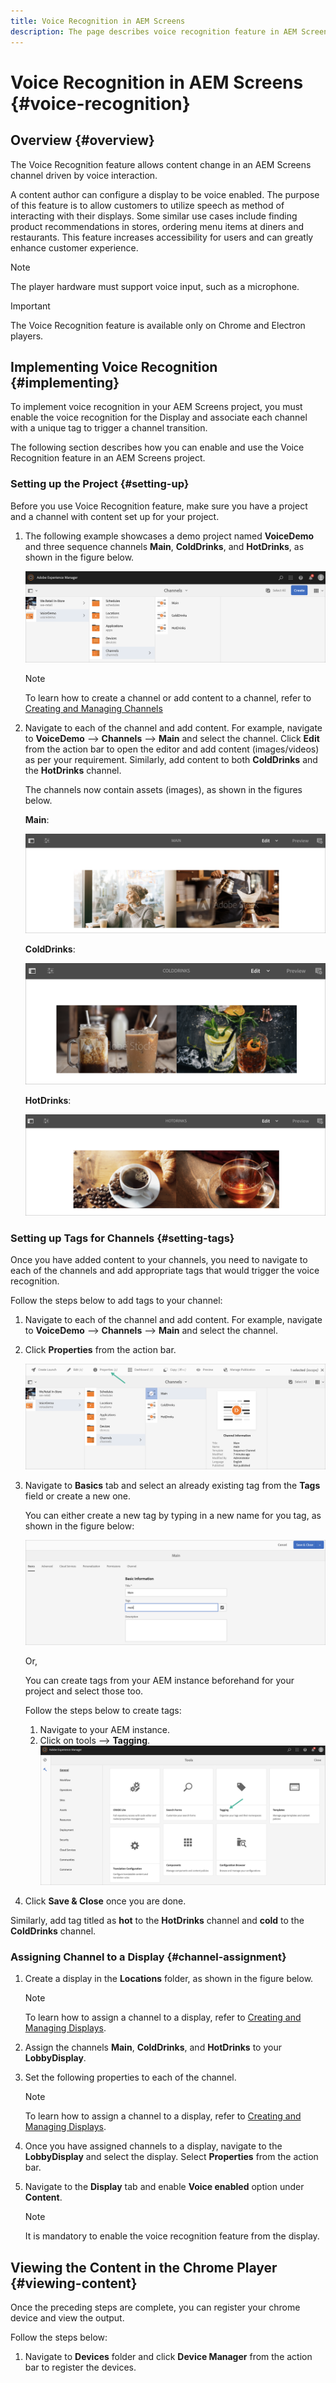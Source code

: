 ```yaml
---
title: Voice Recognition in AEM Screens
description: The page describes voice recognition feature in AEM Screens.
---
```


# Voice Recognition in AEM Screens {#voice-recognition}

## Overview {#overview}

The Voice Recognition feature allows content change in an AEM Screens channel driven by voice interaction.

A content author can configure a display to be voice enabled. The purpose of this feature is to allow customers to utilize speech as method of interacting with their displays. Some similar use cases include finding product recommendations in stores, ordering menu items at diners and restaurants. This feature increases accessibility for users and can greatly enhance customer experience. 


>[!NOTE]
>The player hardware must support voice input, such as a microphone.

>[!IMPORTANT]
> The Voice Recognition feature is available only on Chrome and Electron players.

## Implementing Voice Recognition {#implementing}


To implement voice recognition in your AEM Screens project, you must enable the voice recognition for the Display and associate each channel with a unique tag to trigger a channel transition.

The following section describes how you can enable and use the Voice Recognition feature in an AEM Screens project.

### Setting up the Project {#setting-up}

Before you use Voice Recognition feature, make sure you have a project and a channel with content set up for your project.

1. The following example showcases a demo project named **VoiceDemo** and three sequence channels **Main**, **ColdDrinks**, and **HotDrinks**, as shown in the figure below.

   ![image](assets/voice-recognition/vr-1.png)

   >[!NOTE]
   >
   >To learn how to create a channel or add content to a channel, refer to [Creating and Managing Channels](/help/user-guide/managing-channels.md)

1. Navigate to each of the channel and add content. For example, navigate to **VoiceDemo** --> **Channels** --> **Main** and select the channel. Click **Edit** from the action bar to open the editor and add content (images/videos) as per your requirement. Similarly, add content to both **ColdDrinks** and  the **HotDrinks** channel.

   The channels now contain assets (images), as shown in the figures below.

   **Main**:

   ![image](assets/voice-recognition/vr-4.png)

   **ColdDrinks**:

   ![image](assets/voice-recognition/vr-3.png)
   
   **HotDrinks**:

   ![image](assets/voice-recognition/vr-2.png)

### Setting up Tags for Channels {#setting-tags}

Once you have added content to your channels, you need to navigate to each of the channels and add appropriate tags that would trigger the voice recognition.

Follow the steps below to add tags to your channel:

1. Navigate to each of the channel and add content. For example, navigate to **VoiceDemo** --> **Channels** --> **Main** and select the channel.

1. Click **Properties** from the action bar.

   ![image](assets/voice-recognition/vr-5.png)
   
1. Navigate to **Basics** tab and select an already existing tag from the **Tags** field or create a new one.

   You can either create a new tag by typing in a new name for you tag, as shown in the figure below:

   ![image](assets/voice-recognition/vr-6.png)

   Or,

   You can create tags from your AEM instance beforehand for your project and select those too.
   
   Follow the steps below to create tags:

      1. Navigate to your AEM instance.
      1. Click on tools --> **Tagging**.
         ![image](assets/voice-recognition/vr-7.png)

1. Click **Save & Close** once you are done.

Similarly, add tag titled as **hot** to the **HotDrinks** channel and **cold** to the **ColdDrinks** channel.

### Assigning Channel to a Display {#channel-assignment}

1. Create a display in the **Locations** folder, as shown in the figure below.

   >[!NOTE]
   >
   >To learn how to assign a channel to a display, refer to [Creating and Managing Displays](/help/user-guide/managing-displays.md).
   
1. Assign the channels **Main**, **ColdDrinks**, and **HotDrinks** to your **LobbyDisplay**.
  

1. Set the following properties to each of the channel.

   >[!NOTE]
   >
   >To learn how to assign a channel to a display, refer to [Creating and Managing Displays](/help/user-guide/managing-displays.md).

1. Once you have assigned channels to a display, navigate to the **LobbyDisplay** and select the display. Select **Properties** from the action bar.

1. Navigate to the **Display** tab and enable **Voice enabled** option under **Content**.

      >[!NOTE]
      >It is mandatory to enable the voice recognition feature from the display.

## Viewing the Content in the Chrome Player {#viewing-content}

Once the preceding steps are complete,  you can register your chrome device and view the output.

Follow the steps below:

1. Navigate to **Devices** folder and click **Device Manager** from the action bar to register the devices.







